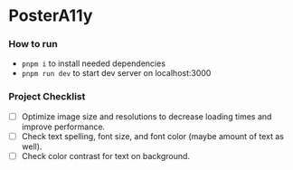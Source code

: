 # PosterA11y

### How to run

- `pnpm i` to install needed dependencies
- `pnpm run dev` to start dev server on localhost:3000

### Project Checklist

- [ ] Optimize image size and resolutions to decrease loading times and improve performance.
- [ ] Check text spelling, font size, and font color (maybe amount of text as well).
- [ ] Check color contrast for text on background.

